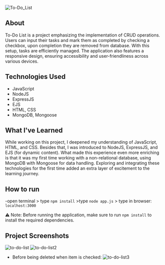 ![To-Do_List](https://github.com/EldarGljiva/to-do-list-app/assets/116194253/c0e9aaa1-f182-41a9-9a18-c8a9a0627e9b)
## About

To-Do List is a project emphasizing the implementation of CRUD operations. Users can input their tasks and mark them as completed by checking a checkbox, upon completion they are removed from database. With this setup, tasks are efficiently managed. The application also features a responsive design, ensuring accessibility and user-friendliness across various devices.

## Technologies Used

- JavaScript
- NodeJS
- ExpressJS
- EJS
- HTML, CSS
- MongoDB, Mongoose
  
## What I've Learned

While working on this project, I deepened my understanding of JavaScript, HTML, and CSS. Besides that, I was introduced to NodeJS, ExpressJS, and EJS (for dynamic content). What made this experience even more enriching is that it was my first time working with a non-relational database, using MongoDB with Mongoose for data handling. Exploring and integrating these technologies for the first time added an extra layer of excitement to the learning journey.

## How to run
-open terminal > type `npm install` >type `node app.js` > type in browser: `localhost:3000`

⚠️ Note: Before running the application, make sure to run `npm install` to install the required dependencies.

## Project Screenshots
![to-do-list](https://github.com/EldarGljiva/to-do-list-app/assets/116194253/528a614c-14d2-493b-9cf7-5dd28b2d42f6)
![to-do-list2](https://github.com/EldarGljiva/to-do-list-app/assets/116194253/b88279e7-691d-4c0f-9312-b42d3c1bc911)
- Before being deleted when item is checked:
![to-do-list3](https://github.com/EldarGljiva/to-do-list-app/assets/116194253/07926ef2-6f7c-4eae-b358-0adc766bfe3a)
